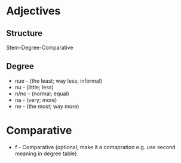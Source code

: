 # Adjectives
## Structure
Stem-Degree-Comparative
## Degree
 - nue - (the least; way less; informal)
 - nu - (little; less)
 - n/no - (normal; equal)
 - na - (very; more)
 - ne - (the most; way more)
# Comparative
 - f - Comparative (optional; make it a comapration e.g. use second meaning in degree table)
